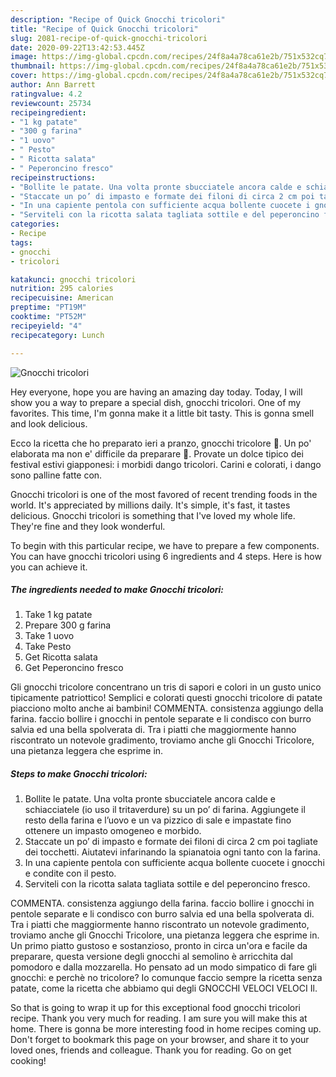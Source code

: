 ```yaml
---
description: "Recipe of Quick Gnocchi tricolori"
title: "Recipe of Quick Gnocchi tricolori"
slug: 2081-recipe-of-quick-gnocchi-tricolori
date: 2020-09-22T13:42:53.445Z
image: https://img-global.cpcdn.com/recipes/24f8a4a78ca61e2b/751x532cq70/gnocchi-tricolori-recipe-main-photo.jpg
thumbnail: https://img-global.cpcdn.com/recipes/24f8a4a78ca61e2b/751x532cq70/gnocchi-tricolori-recipe-main-photo.jpg
cover: https://img-global.cpcdn.com/recipes/24f8a4a78ca61e2b/751x532cq70/gnocchi-tricolori-recipe-main-photo.jpg
author: Ann Barrett
ratingvalue: 4.2
reviewcount: 25734
recipeingredient:
- "1 kg patate"
- "300 g farina"
- "1 uovo"
- " Pesto"
- " Ricotta salata"
- " Peperoncino fresco"
recipeinstructions:
- "Bollite le patate. Una volta pronte sbucciatele ancora calde e schiacciatele (io uso il tritaverdure) su un po’ di farina. Aggiungete il resto della farina e l’uovo e un va pizzico di sale e impastate fino ottenere un impasto omogeneo e morbido."
- "Staccate un po’ di impasto e formate dei filoni di circa 2 cm poi tagliate dei tocchetti. Aiutatevi infarinando la spianatoia ogni tanto con la farina."
- "In una capiente pentola con sufficiente acqua bollente cuocete i gnocchi e condite con il pesto."
- "Serviteli con la ricotta salata tagliata sottile e del peperoncino fresco."
categories:
- Recipe
tags:
- gnocchi
- tricolori

katakunci: gnocchi tricolori 
nutrition: 295 calories
recipecuisine: American
preptime: "PT19M"
cooktime: "PT52M"
recipeyield: "4"
recipecategory: Lunch

---
```



![Gnocchi tricolori](https://img-global.cpcdn.com/recipes/24f8a4a78ca61e2b/751x532cq70/gnocchi-tricolori-recipe-main-photo.jpg)

Hey everyone, hope you are having an amazing day today. Today, I will show you a way to prepare a special dish, gnocchi tricolori. One of my favorites. This time, I'm gonna make it a little bit tasty. This is gonna smell and look delicious.

Ecco la ricetta che ho preparato ieri a pranzo, gnocchi tricolore 🙂. Un po&#39; elaborata ma non e&#39; difficile da preparare 🙂. Provate un dolce tipico dei festival estivi giapponesi: i morbidi dango tricolori. Carini e colorati, i dango sono palline fatte con.

Gnocchi tricolori is one of the most favored of recent trending foods in the world. It's appreciated by millions daily. It's simple, it's fast, it tastes delicious. Gnocchi tricolori is something that I've loved my whole life. They're fine and they look wonderful.


To begin with this particular recipe, we have to prepare a few components. You can have gnocchi tricolori using 6 ingredients and 4 steps. Here is how you can achieve it.

<!--inarticleads1-->

##### The ingredients needed to make Gnocchi tricolori:

1. Take 1 kg patate
1. Prepare 300 g farina
1. Take 1 uovo
1. Take  Pesto
1. Get  Ricotta salata
1. Get  Peperoncino fresco


Gli gnocchi tricolore concentrano un tris di sapori e colori in un gusto unico tipicamente patriottico! Semplici e colorati questi gnocchi tricolore di patate piacciono molto anche ai bambini! COMMENTA. consistenza aggiungo della farina. faccio bollire i gnocchi in pentole separate e li condisco con burro salvia ed una bella spolverata di. Tra i piatti che maggiormente hanno riscontrato un notevole gradimento, troviamo anche gli Gnocchi Tricolore, una pietanza leggera che esprime in. 

<!--inarticleads2-->

##### Steps to make Gnocchi tricolori:

1. Bollite le patate. Una volta pronte sbucciatele ancora calde e schiacciatele (io uso il tritaverdure) su un po’ di farina. Aggiungete il resto della farina e l’uovo e un va pizzico di sale e impastate fino ottenere un impasto omogeneo e morbido.
1. Staccate un po’ di impasto e formate dei filoni di circa 2 cm poi tagliate dei tocchetti. Aiutatevi infarinando la spianatoia ogni tanto con la farina.
1. In una capiente pentola con sufficiente acqua bollente cuocete i gnocchi e condite con il pesto.
1. Serviteli con la ricotta salata tagliata sottile e del peperoncino fresco.


COMMENTA. consistenza aggiungo della farina. faccio bollire i gnocchi in pentole separate e li condisco con burro salvia ed una bella spolverata di. Tra i piatti che maggiormente hanno riscontrato un notevole gradimento, troviamo anche gli Gnocchi Tricolore, una pietanza leggera che esprime in. Un primo piatto gustoso e sostanzioso, pronto in circa un&#39;ora e facile da preparare, questa versione degli gnocchi al semolino è arricchita dal pomodoro e dalla mozzarella. Ho pensato ad un modo simpatico di fare gli gnocchi: e perchè no tricolore? Io comunque faccio sempre la ricetta senza patate, come la ricetta che abbiamo qui degli GNOCCHI VELOCI VELOCI Il. 

So that is going to wrap it up for this exceptional food gnocchi tricolori recipe. Thank you very much for reading. I am sure you will make this at home. There is gonna be more interesting food in home recipes coming up. Don't forget to bookmark this page on your browser, and share it to your loved ones, friends and colleague. Thank you for reading. Go on get cooking!
